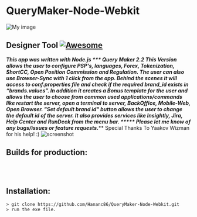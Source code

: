 # QueryMaker-Node-Webkit
![My image](https://user-images.githubusercontent.com/17859078/27675056-191af0b2-5cb1-11e7-88a8-97bcd1b26491.png)

## Designer Tool [![Awesome](https://cdn.rawgit.com/sindresorhus/awesome/d7305f38d29fed78fa85652e3a63e154dd8e8829/media/badge.svg)](https://github.com/sindresorhus/awesome)

***This app was written with Node.js *** Query Maker 2.2 This Version allows the user to configure PSP's, languages, Forex, Tokenization, ShortCC, Open Position Commission and Regulation. The user can also use Browser-Sync with 1 click from the app. Behind the scenes it will access to conf.properties file and check if the required brand_id exists in “brands.values”. In addition it creates a Bonus template for the user and allows the user to choose from common used applications/commands like restart the server, open a terminal to server, BackOffice, Mobile-Web, Open Browser. "Set default brand id" button allows the user to change the default id of the server. It also provides services like Insightly, Jira, Help Center and RunDeck from the menu bar. ***** Please let me know of any bugs/issues or feature requests.***** Special Thanks To Yaakov Wizman for his help! :)
![screenshot](https://user-images.githubusercontent.com/17859078/27821417-dc8fd39e-60aa-11e7-9876-9947b7e5ee5b.gif)
## Builds for production:

<br/>
<br/>

## Installation:
```
> git clone https://github.com/Hananc86/QueryMaker-Node-Webkit.git
> run the exe file.

```
<br/>
<br/>


